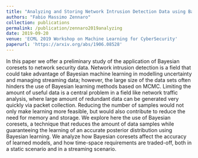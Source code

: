 ```yaml
---
title: "Analyzing and Storing Network Intrusion Detection Data using Bayesian Coresets: A Preliminary Study in Offline and Streaming Settings"
authors: "Fabio Massimo Zennaro"
collection: publications
permalink: /publication/zennaro2019analyzing
date: 2019-09-20
venue: 'ECML 2019 Workshop on Machine Learning for CyberSecurity'
paperurl: 'https://arxiv.org/abs/1906.08528'
---
```


In this paper we offer a preliminary study of the application of Bayesian coresets to network security data. Network intrusion detection is a field that could take advantage of Bayesian machine learning in modelling uncertainty and managing streaming data; however, the large size of the data sets often hinders the use of Bayesian learning methods based on MCMC. Limiting the amount of useful data is a central problem in a field like network traffic analysis, where large amount of redundant data can be generated very quickly via packet collection. Reducing the number of samples would not only make learning more feasible, but would also contribute to reduce the need for memory and storage. We explore here the use of Bayesian coresets, a technique that reduces the amount of data samples while guaranteeing the learning of an accurate posterior distribution using Bayesian learning.  We analyze how Bayesian coresets affect the accuracy of learned models, and how time-space requirements are traded-off, both in a static scenario and in a streaming scenario.
